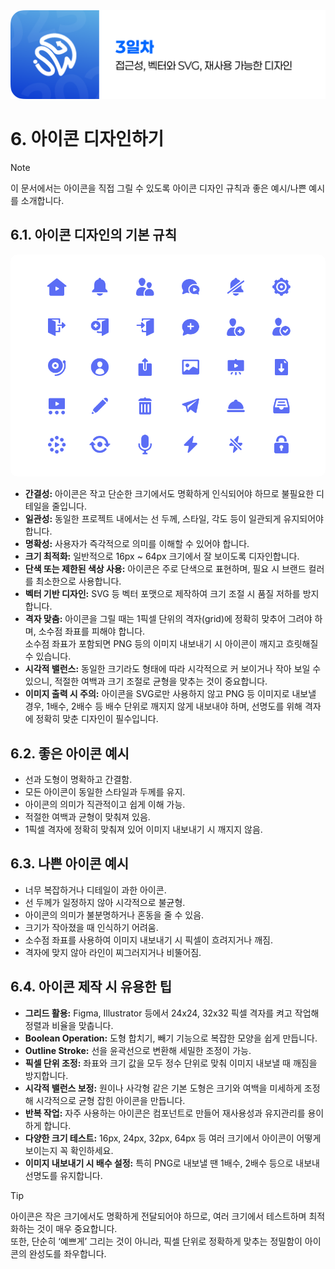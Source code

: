 <img src="./header.png" />

# 6. 아이콘 디자인하기

> [!NOTE]  
> 이 문서에서는 아이콘을 직접 그릴 수 있도록 아이콘 디자인 규칙과 좋은 예시/나쁜 예시를 소개합니다.

## 6.1. 아이콘 디자인의 기본 규칙

<img src="./src/06/icon_example.png" style="border-radius: 10px" />

- **간결성:** 아이콘은 작고 단순한 크기에서도 명확하게 인식되어야 하므로 불필요한 디테일을 줄입니다.
- **일관성:** 동일한 프로젝트 내에서는 선 두께, 스타일, 각도 등이 일관되게 유지되어야 합니다.
- **명확성:** 사용자가 즉각적으로 의미를 이해할 수 있어야 합니다.
- **크기 최적화:** 일반적으로 16px ~ 64px 크기에서 잘 보이도록 디자인합니다.
- **단색 또는 제한된 색상 사용:** 아이콘은 주로 단색으로 표현하며, 필요 시 브랜드 컬러를 최소한으로 사용합니다.
- **벡터 기반 디자인:** SVG 등 벡터 포맷으로 제작하여 크기 조절 시 품질 저하를 방지합니다.
- **격자 맞춤:** 아이콘을 그릴 때는 1픽셀 단위의 격자(grid)에 정확히 맞추어 그려야 하며, 소수점 좌표를 피해야 합니다.  
  소수점 좌표가 포함되면 PNG 등의 이미지 내보내기 시 아이콘이 깨지고 흐릿해질 수 있습니다.
- **시각적 밸런스:** 동일한 크기라도 형태에 따라 시각적으로 커 보이거나 작아 보일 수 있으니, 적절한 여백과 크기 조절로 균형을 맞추는 것이 중요합니다.
- **이미지 출력 시 주의:** 아이콘을 SVG로만 사용하지 않고 PNG 등 이미지로 내보낼 경우, 1배수, 2배수 등 배수 단위로 깨지지 않게 내보내야 하며, 선명도를 위해 격자에 정확히 맞춘 디자인이 필수입니다.

## 6.2. 좋은 아이콘 예시

- 선과 도형이 명확하고 간결함.
- 모든 아이콘이 동일한 스타일과 두께를 유지.
- 아이콘의 의미가 직관적이고 쉽게 이해 가능.
- 적절한 여백과 균형이 맞춰져 있음.
- 1픽셀 격자에 정확히 맞춰져 있어 이미지 내보내기 시 깨지지 않음.

## 6.3. 나쁜 아이콘 예시

- 너무 복잡하거나 디테일이 과한 아이콘.
- 선 두께가 일정하지 않아 시각적으로 불균형.
- 아이콘의 의미가 불분명하거나 혼동을 줄 수 있음.
- 크기가 작아졌을 때 인식하기 어려움.
- 소수점 좌표를 사용하여 이미지 내보내기 시 픽셀이 흐려지거나 깨짐.
- 격자에 맞지 않아 라인이 찌그러지거나 비뚤어짐.

## 6.4. 아이콘 제작 시 유용한 팁

- **그리드 활용:** Figma, Illustrator 등에서 24x24, 32x32 픽셀 격자를 켜고 작업해 정렬과 비율을 맞춥니다.
- **Boolean Operation:** 도형 합치기, 빼기 기능으로 복잡한 모양을 쉽게 만듭니다.
- **Outline Stroke:** 선을 윤곽선으로 변환해 세밀한 조정이 가능.
- **픽셀 단위 조정:** 좌표와 크기 값을 모두 정수 단위로 맞춰 이미지 내보낼 때 깨짐을 방지합니다.
- **시각적 밸런스 보정:** 원이나 사각형 같은 기본 도형은 크기와 여백을 미세하게 조정해 시각적으로 균형 잡힌 아이콘을 만듭니다.
- **반복 작업:** 자주 사용하는 아이콘은 컴포넌트로 만들어 재사용성과 유지관리를 용이하게 합니다.
- **다양한 크기 테스트:** 16px, 24px, 32px, 64px 등 여러 크기에서 아이콘이 어떻게 보이는지 꼭 확인하세요.
- **이미지 내보내기 시 배수 설정:** 특히 PNG로 내보낼 땐 1배수, 2배수 등으로 내보내 선명도를 유지합니다.

> [!TIP]  
> 아이콘은 작은 크기에서도 명확하게 전달되어야 하므로, 여러 크기에서 테스트하며 최적화하는 것이 매우 중요합니다.  
> 또한, 단순히 ‘예쁘게’ 그리는 것이 아니라, 픽셀 단위로 정확하게 맞추는 정밀함이 아이콘의 완성도를 좌우합니다.
